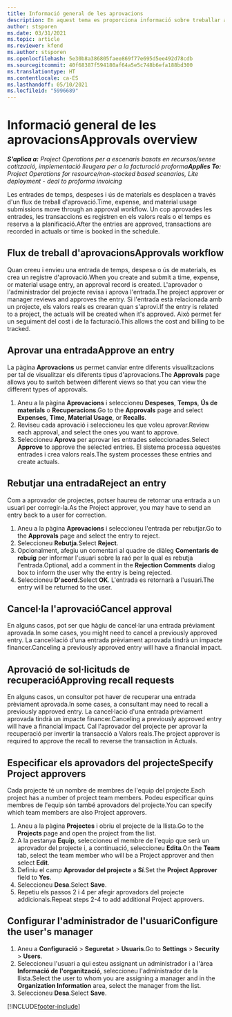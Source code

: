 ```yaml
---
title: Informació general de les aprovacions
description: En aquest tema es proporciona informació sobre treballar amb aprovacions al Project Operations.
author: stsporen
ms.date: 03/31/2021
ms.topic: article
ms.reviewer: kfend
ms.author: stsporen
ms.openlocfilehash: 5e30b8a386805faee869f77e695d5ee492d78cdb
ms.sourcegitcommit: 40f68387f594180af64a5e5c748b6efa188bd300
ms.translationtype: HT
ms.contentlocale: ca-ES
ms.lasthandoff: 05/10/2021
ms.locfileid: "5996689"
---
```

# <a name="approvals-overview"></a><span data-ttu-id="e0f53-103">Informació general de les aprovacions</span><span class="sxs-lookup"><span data-stu-id="e0f53-103">Approvals overview</span></span>

<span data-ttu-id="e0f53-104">_**S'aplica a:** Project Operations per a escenaris basats en recursos/sense cotització, implementació lleugera per a la facturació proforma_</span><span class="sxs-lookup"><span data-stu-id="e0f53-104">_**Applies To:** Project Operations for resource/non-stocked based scenarios, Lite deployment - deal to proforma invoicing_</span></span>

<span data-ttu-id="e0f53-105">Les entrades de temps, despeses i ús de materials es desplacen a través d'un flux de treball d'aprovació.</span><span class="sxs-lookup"><span data-stu-id="e0f53-105">Time, expense, and material usage submissions move through an approval workflow.</span></span> <span data-ttu-id="e0f53-106">Un cop aprovades les entrades, les transaccions es registren en els valors reals o el temps es reserva a la planificació.</span><span class="sxs-lookup"><span data-stu-id="e0f53-106">After the entries are approved, transactions are recorded in actuals or time is booked in the schedule.</span></span>

## <a name="approvals-workflow"></a><span data-ttu-id="e0f53-107">Flux de treball d'aprovacions</span><span class="sxs-lookup"><span data-stu-id="e0f53-107">Approvals workflow</span></span>
<span data-ttu-id="e0f53-108">Quan creeu i envieu una entrada de temps, despesa o ús de materials, es crea un registre d'aprovació.</span><span class="sxs-lookup"><span data-stu-id="e0f53-108">When you create and submit a time, expense, or material usage entry, an approval record is created.</span></span> <span data-ttu-id="e0f53-109">L'aprovador o l'administrador del projecte revisa i aprova l'entrada.</span><span class="sxs-lookup"><span data-stu-id="e0f53-109">The project approver or manager reviews and approves the entry.</span></span> <span data-ttu-id="e0f53-110">Si l'entrada està relacionada amb un projecte, els valors reals es crearan quan s'aprovi.</span><span class="sxs-lookup"><span data-stu-id="e0f53-110">If the entry is related to a project, the actuals will be created when it's approved.</span></span> <span data-ttu-id="e0f53-111">Això permet fer un seguiment del cost i de la facturació.</span><span class="sxs-lookup"><span data-stu-id="e0f53-111">This allows the cost and billing to be tracked.</span></span>

## <a name="approve-an-entry"></a><span data-ttu-id="e0f53-112">Aprovar una entrada</span><span class="sxs-lookup"><span data-stu-id="e0f53-112">Approve an entry</span></span>
<span data-ttu-id="e0f53-113">La pàgina **Aprovacions** us permet canviar entre diferents visualitzacions per tal de visualitzar els diferents tipus d'aprovacions.</span><span class="sxs-lookup"><span data-stu-id="e0f53-113">The **Approvals** page allows you to switch between different views so that you can view the different types of approvals.</span></span>
  
1. <span data-ttu-id="e0f53-114">Aneu a la pàgina **Aprovacions** i seleccioneu **Despeses**, **Temps**, **Ús de materials** o **Recuperacions**.</span><span class="sxs-lookup"><span data-stu-id="e0f53-114">Go to the **Approvals** page and select **Expenses**, **Time**, **Material Usage**, or **Recalls**.</span></span>
2. <span data-ttu-id="e0f53-115">Reviseu cada aprovació i seleccioneu les que voleu aprovar.</span><span class="sxs-lookup"><span data-stu-id="e0f53-115">Review each approval, and select the ones you want to approve.</span></span>
3. <span data-ttu-id="e0f53-116">Seleccioneu **Aprova** per aprovar les entrades seleccionades.</span><span class="sxs-lookup"><span data-stu-id="e0f53-116">Select **Approve** to approve the selected entries.</span></span>
<span data-ttu-id="e0f53-117">El sistema processa aquestes entrades i crea valors reals.</span><span class="sxs-lookup"><span data-stu-id="e0f53-117">The system processes these entries and create actuals.</span></span>

## <a name="reject-an-entry"></a><span data-ttu-id="e0f53-118">Rebutjar una entrada</span><span class="sxs-lookup"><span data-stu-id="e0f53-118">Reject an entry</span></span>
<span data-ttu-id="e0f53-119">Com a aprovador de projectes, potser haureu de retornar una entrada a un usuari per corregir-la.</span><span class="sxs-lookup"><span data-stu-id="e0f53-119">As the Project approver, you may have to send an entry back to a user for correction.</span></span>
  
1. <span data-ttu-id="e0f53-120">Aneu a la pàgina **Aprovacions** i seleccioneu l'entrada per rebutjar.</span><span class="sxs-lookup"><span data-stu-id="e0f53-120">Go to the **Approvals** page and select the entry to reject.</span></span> 
2. <span data-ttu-id="e0f53-121">Seleccioneu **Rebutja**.</span><span class="sxs-lookup"><span data-stu-id="e0f53-121">Select **Reject**.</span></span>
3. <span data-ttu-id="e0f53-122">Opcionalment, afegiu un comentari al quadre de diàleg **Comentaris de rebuig** per informar l'usuari sobre la raó per la qual es rebutja l'entrada.</span><span class="sxs-lookup"><span data-stu-id="e0f53-122">Optional, add a comment in the **Rejection Comments** dialog box to inform the user why the entry is being rejected.</span></span>
4. <span data-ttu-id="e0f53-123">Seleccioneu **D'acord**.</span><span class="sxs-lookup"><span data-stu-id="e0f53-123">Select **OK**.</span></span> <span data-ttu-id="e0f53-124">L'entrada es retornarà a l'usuari.</span><span class="sxs-lookup"><span data-stu-id="e0f53-124">The entry will be returned to the user.</span></span>
  
## <a name="cancel-approval"></a><span data-ttu-id="e0f53-125">Cancel·la l'aprovació</span><span class="sxs-lookup"><span data-stu-id="e0f53-125">Cancel approval</span></span>
<span data-ttu-id="e0f53-126">En alguns casos, pot ser que hàgiu de cancel·lar una entrada prèviament aprovada.</span><span class="sxs-lookup"><span data-stu-id="e0f53-126">In some cases, you might need to cancel a previously approved entry.</span></span> <span data-ttu-id="e0f53-127">La cancel·lació d'una entrada prèviament aprovada tindrà un impacte financer.</span><span class="sxs-lookup"><span data-stu-id="e0f53-127">Canceling a previously approved entry will have a financial impact.</span></span> 

## <a name="approving-recall-requests"></a><span data-ttu-id="e0f53-128">Aprovació de sol·licituds de recuperació</span><span class="sxs-lookup"><span data-stu-id="e0f53-128">Approving recall requests</span></span>
<span data-ttu-id="e0f53-129">En alguns casos, un consultor pot haver de recuperar una entrada prèviament aprovada.</span><span class="sxs-lookup"><span data-stu-id="e0f53-129">In some cases, a consultant may need to recall a previously approved entry.</span></span> <span data-ttu-id="e0f53-130">La cancel·lació d'una entrada prèviament aprovada tindrà un impacte financer.</span><span class="sxs-lookup"><span data-stu-id="e0f53-130">Canceling a previously approved entry will have a financial impact.</span></span> <span data-ttu-id="e0f53-131">Cal l'aprovador del projecte per aprovar la recuperació per invertir la transacció a Valors reals.</span><span class="sxs-lookup"><span data-stu-id="e0f53-131">The project approver is required to approve the recall to reverse the transaction in Actuals.</span></span>

## <a name="specify-project-approvers"></a><span data-ttu-id="e0f53-132">Especificar els aprovadors del projecte</span><span class="sxs-lookup"><span data-stu-id="e0f53-132">Specify Project approvers</span></span>
<span data-ttu-id="e0f53-133">Cada projecte té un nombre de membres de l'equip del projecte.</span><span class="sxs-lookup"><span data-stu-id="e0f53-133">Each project has a number of project team members.</span></span> <span data-ttu-id="e0f53-134">Podeu especificar quins membres de l'equip són també aprovadors del projecte.</span><span class="sxs-lookup"><span data-stu-id="e0f53-134">You can specify which team members are also Project approvers.</span></span>

1. <span data-ttu-id="e0f53-135">Aneu a la pàgina **Projectes** i obriu el projecte de la llista.</span><span class="sxs-lookup"><span data-stu-id="e0f53-135">Go to the **Projects** page and open the project from the list.</span></span>
2. <span data-ttu-id="e0f53-136">A la pestanya **Equip**, seleccioneu el membre de l'equip que serà un aprovador del projecte i, a continuació, seleccioneu **Edita**.</span><span class="sxs-lookup"><span data-stu-id="e0f53-136">On the **Team** tab, select the team member who will be a Project approver and then select **Edit**.</span></span>
3. <span data-ttu-id="e0f53-137">Definiu el camp **Aprovador del projecte** a **Sí**.</span><span class="sxs-lookup"><span data-stu-id="e0f53-137">Set the **Project Approver** field to **Yes**.</span></span>
4. <span data-ttu-id="e0f53-138">Seleccioneu **Desa**.</span><span class="sxs-lookup"><span data-stu-id="e0f53-138">Select **Save**.</span></span>
5. <span data-ttu-id="e0f53-139">Repetiu els passos 2 i 4 per afegir aprovadors del projecte addicionals.</span><span class="sxs-lookup"><span data-stu-id="e0f53-139">Repeat steps 2-4 to add additional Project approvers.</span></span>

## <a name="configure-the-users-manager"></a><span data-ttu-id="e0f53-140">Configurar l'administrador de l'usuari</span><span class="sxs-lookup"><span data-stu-id="e0f53-140">Configure the user's manager</span></span>

1. <span data-ttu-id="e0f53-141">Aneu a **Configuració** > **Seguretat** > **Usuaris**.</span><span class="sxs-lookup"><span data-stu-id="e0f53-141">Go to **Settings** > **Security** > **Users**.</span></span>
2. <span data-ttu-id="e0f53-142">Seleccioneu l'usuari a qui esteu assignant un administrador i a l'àrea **Informació de l'organització**, seleccioneu l'administrador de la llista.</span><span class="sxs-lookup"><span data-stu-id="e0f53-142">Select the user to whom you are assigning a manager and in the **Organization Information** area, select the manager from the list.</span></span> 
3. <span data-ttu-id="e0f53-143">Seleccioneu **Desa**.</span><span class="sxs-lookup"><span data-stu-id="e0f53-143">Select **Save**.</span></span>




[!INCLUDE[footer-include](../includes/footer-banner.md)]
